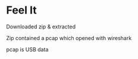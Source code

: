 # Feel It
Downloaded zip & extracted

Zip contained a pcap which opened with wireshark

pcap is USB data


